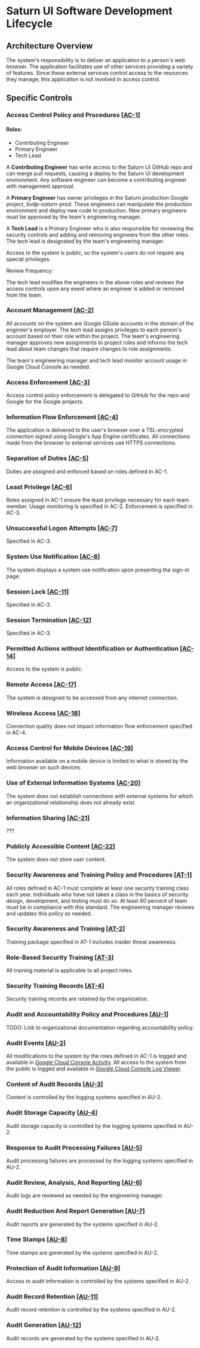 # Saturn UI Software Development Lifecycle

## Architecture Overview

The system's responsibility is to deliver an application to a person's web browser. The application facilitates use of other services providing a variety of features. Since these external services control access to the resources they manage, this application is not involved in access control.

## Specific Controls

### Access Control Policy and Procedures [[AC-1](https://nvd.nist.gov/800-53/Rev4/control/AC-1)]

#### Roles:

* Contributing Engineer
* Primary Engineer
* Tech Lead

A **Contributing Engineer** has write access to the Saturn UI GitHub repo and can merge pull requests, causing a deploy to the Saturn UI development environment. Any software engineer can become a contributing engineer with management approval.

A **Primary Engineer** has owner privileges in the Saturn production Google project, *bvdp-saturn-prod*. These engineers can manipulate the production environment and deploy new code to production. New primary engineers must be approved by the team's engineering manager.

A **Tech Lead** is a Primary Engineer who is also responsible for reviewing the security controls and adding and removing engineers from the other roles. The tech lead is designated by the team's engineering manager.

Access to the system is public, so the system's users do not require any special privileges.

Review Frequency:

The tech lead modifies the engineers in the above roles and reviews the access controls upon any event where an engineer is added or removed from the team.

### Account Management [[AC-2](https://nvd.nist.gov/800-53/Rev4/control/AC-2)]

All accounts on the system are Google GSuite accounts in the domain of the engineer's employer. The tech lead assigns privileges to each person's account based on their role within the project. The team's engineering manager approves new assignments to project roles and informs the tech lead about team changes that require changes to role assignments.

The team's engineering manager and tech lead monitor account usage in Google Cloud Console as needed.

### Access Enforcement [[AC-3](https://nvd.nist.gov/800-53/Rev4/control/AC-3)]

Access control policy enforcement is delegated to GitHub for the repo and Google for the Google projects.

### Information Flow Enforcement [[AC-4](https://nvd.nist.gov/800-53/Rev4/control/AC-4)]

The application is delivered to the user's browser over a TSL-encrypted connection signed using Google's App Engine certificates. All connections made from the browser to external services use HTTPS connections.

### Separation of Duties [[AC-5](https://nvd.nist.gov/800-53/Rev4/control/AC-5)]

Duties are assigned and enforced based on roles defined in AC-1.

### Least Privilege [[AC-6](https://nvd.nist.gov/800-53/Rev4/control/AC-6)]

Roles assigned in AC-1 ensure the least privilege necessary for each team member. Usage monitoring is specified in AC-2. Enforcement is specified in AC-3.

### Unsuccessful Logon Attempts [[AC-7](https://nvd.nist.gov/800-53/Rev4/control/AC-7)]

Specified in AC-3.

### System Use Notification [[AC-8](https://nvd.nist.gov/800-53/Rev4/control/AC-8)]

The system displays a system use notification upon presenting the sign-in page.

### Session Lock [[AC-11](https://nvd.nist.gov/800-53/Rev4/control/AC-11)]

Specified in AC-3.

### Session Termination [[AC-12](https://nvd.nist.gov/800-53/Rev4/control/AC-12)]

Specified in AC-3.

### Permitted Actions without Identification or Authentication [[AC-14](https://nvd.nist.gov/800-53/Rev4/control/AC-14)]

Access to the system is public.

### Remote Access [[AC-17](https://nvd.nist.gov/800-53/Rev4/control/AC-17)]

The system is designed to be accessed from any internet connection.

### Wireless Access [[AC-18](https://nvd.nist.gov/800-53/Rev4/control/AC-18)]

Connection quality does not impact information flow enforcement specified in AC-4.

### Access Control for Mobile Devices [[AC-19](https://nvd.nist.gov/800-53/Rev4/control/AC-19)]

Information available on a mobile device is limited to what is stored by the web browser on such devices.

### Use of External Information Systems [[AC-20](https://nvd.nist.gov/800-53/Rev4/control/AC-20)]

The system does not establish connections with external systems for which an organizational relationship does not already exist.

### Information Sharing [[AC-21](https://nvd.nist.gov/800-53/Rev4/control/AC-21)]

???

### Publicly Accessible Content [[AC-22](https://nvd.nist.gov/800-53/Rev4/control/AC-22)]

The system does not store user content.

### Security Awareness and Training Policy and Procedures [[AT-1](https://nvd.nist.gov/800-53/Rev4/control/AT-1)]

All roles defined in AC-1 must complete at least one security training class each year. Individuals who have not taken a class in the basics of security design, development, and testing must do so. At least 80 percent of team must be in compliance with this standard. The engineering manager reviews and updates this policy as needed.

### Security Awareness and Training [[AT-2](https://nvd.nist.gov/800-53/Rev4/control/AT-2)]

Training package specified in AT-1 includes insider threat awareness.

### Role-Based Security Training [[AT-3](https://nvd.nist.gov/800-53/Rev4/control/AT-3)]

All training material is applicable to all project roles.

### Security Training Records [[AT-4](https://nvd.nist.gov/800-53/Rev4/control/AT-4)]

Security training records are retained by the organization.

### Audit and Accountability Policy and Procedures [[AU-1](https://nvd.nist.gov/800-53/Rev4/control/AU-1)]

TODO: Link to organizational documentation regarding accountability policy.

### Audit Events [[AU-2](https://nvd.nist.gov/800-53/Rev4/control/AU-2)]

All modifications to the system by the roles defined in AC-1 is logged and available in [Google Cloud Console Activity](https://console.cloud.google.com/home/activity). All access to the system from the public is logged and available in [Google Cloud Console Log Viewer](https://console.cloud.google.com/logs/viewer).

### Content of Audit Records [[AU-3](https://nvd.nist.gov/800-53/Rev4/control/AU-3)]

Content is controlled by the logging systems specified in AU-2.

### Audit Storage Capacity [[AU-4](https://nvd.nist.gov/800-53/Rev4/control/AU-4)]

Audit storage capacity is controlled by the logging systems specified in AU-2.

### Response to Audit Processing Failures [[AU-5](https://nvd.nist.gov/800-53/Rev4/control/AU-5)]

Audit processing failures are processed by the logging systems specified in AU-2.

### Audit Review, Analysis, And Reporting [[AU-6](https://nvd.nist.gov/800-53/Rev4/control/AU-6)]

Audit logs are reviewed as needed by the engineering manager.

### Audit Reduction And Report Generation [[AU-7](https://nvd.nist.gov/800-53/Rev4/control/AU-7)]

Audit reports are generated by the systems specified in AU-2.

### Time Stamps [[AU-8](https://nvd.nist.gov/800-53/Rev4/control/AU-8)]

Time stamps are generated by the systems specified in AU-2.

### Protection of Audit Information [[AU-9](https://nvd.nist.gov/800-53/Rev4/control/AU-9)]

Access to audit information is controlled by the systems specified in AU-2.

### Audit Record Retention [[AU-11](https://nvd.nist.gov/800-53/Rev4/control/AU-11)]

Audit record retention is controlled by the systems specified in AU-2.

### Audit Generation [[AU-12](https://nvd.nist.gov/800-53/Rev4/control/AU-12)]

Audit records are generated by the systems specified in AU-2.